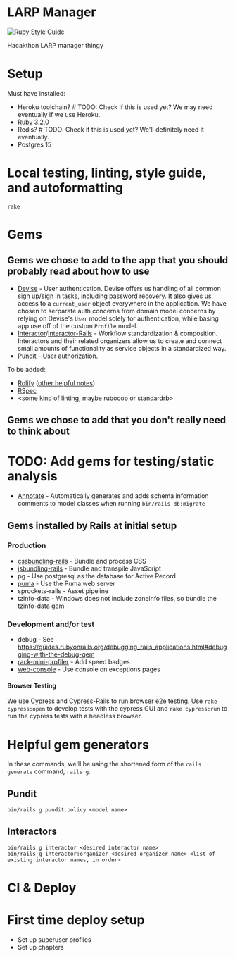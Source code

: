 # LARP Manager

[![Ruby Style Guide](https://img.shields.io/badge/code_style-standard-brightgreen.svg)](https://github.com/testdouble/standard)

Hacakthon LARP manager thingy

# Setup
Must have installed:
* Heroku toolchain? # TODO: Check if this is used yet? We may need eventually if we use Heroku.
* Ruby 3.2.0
* Redis? # TODO: Check if this is used yet? We'll definitely need it eventually.
* Postgres 15

# Local testing, linting, style guide, and autoformatting
```
rake
```

# Gems
## Gems we chose to add to the app that you should probably read about how to use
* [Devise](https://github.com/heartcombo/devise) - User authentication. Devise offers us handling of all common sign up/sign in tasks, including password recovery. It also gives us access to a `current_user` object everywhere in the application. We have chosen to serparate auth concerns from domain model concerns by relying on Devise's `User` model solely for authentication, while basing app use off of the custom `Profile` model.
* [Interactor](https://github.com/collectiveidea/interactor)/[Interactor-Rails](https://github.com/collectiveidea/interactor-rails) - Workflow standardization & composition. Interactors and their related organizers allow us to create and connect small amounts of functionality as service objects in a standardized way.
* [Pundit](https://github.com/varvet/pundit) - User authorization.

To be added:
* [Rolify](https://github.com/RolifyCommunity/rolify) ([other helpful notes](https://github.com/RolifyCommunity/rolify/wiki/Usage))
* [RSpec](https://github.com/rspec/rspec-rails)
* <some kind of linting, maybe rubocop or standardrb>

## Gems we chose to add that you don't really need to think about
# TODO: Add gems for testing/static analysis
* [Annotate](https://github.com/ctran/annotate_models) - Automatically generates and adds schema information comments to model classes when running `bin/rails db:migrate`

## Gems installed by Rails at initial setup
### Production
* [cssbundling-rails](https://github.com/rails/cssbundling-rails) - Bundle and process CSS
* [jsbundling-rails](https://github.com/rails/jsbundling-rails) - Bundle and transpile JavaScript
* pg - Use postgresql as the database for Active Record
* [puma](https://github.com/puma/puma) - Use the Puma web server
* sprockets-rails - Asset pipeline
* tzinfo-data - Windows does not include zoneinfo files, so bundle the tzinfo-data gem

### Development and/or test
* debug - See https://guides.rubyonrails.org/debugging_rails_applications.html#debugging-with-the-debug-gem
* [rack-mini-profiler](https://github.com/MiniProfiler/rack-mini-profiler) - Add speed badges
* [web-console](https://github.com/rails/web-console) - Use console on exceptions pages

#### Browser Testing
We use Cypress and Cypress-Rails to run browser e2e testing.
Use `rake cypress:open` to develop tests with the cypress GUI and `rake cypress:run` to run the cypress tests with a headless browser.

# Helpful gem generators
In these commands, we'll be using the shortened form of the `rails generate` command, `rails g`.
## Pundit
```
bin/rails g pundit:policy <model name>
```

## Interactors
```
bin/rails g interactor <desired interactor name>
bin/rails g interactor:organizer <desired organizer name> <list of existing interactor names, in order>
```

# CI & Deploy


# First time deploy setup
* Set up superuser profiles
* Set up chapters
